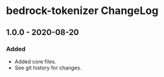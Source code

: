 # bedrock-tokenizer ChangeLog

## 1.0.0 - 2020-08-20

### Added
- Added core files.
- See git history for changes.
